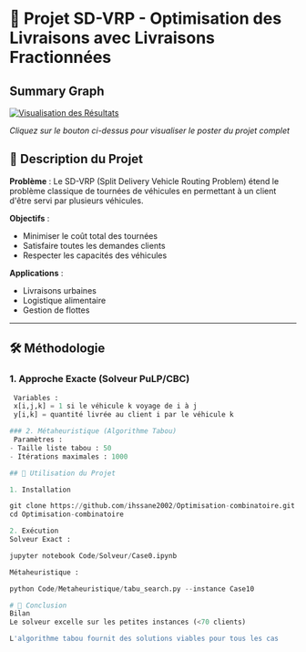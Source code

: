 # 🚛 Projet SD-VRP - Optimisation des Livraisons avec Livraisons Fractionnées
##  Summary Graph

[![Visualisation des Résultats](https://img.shields.io/badge/View-Summary_Graph-blue?style=for-the-badge&logo=adobe-acrobat-reader)](summary%20graph.pdf)

*Cliquez sur le bouton ci-dessus pour visualiser le poster du projet complet*


## 📌 Description du Projet
**Problème** : Le SD-VRP (Split Delivery Vehicle Routing Problem) étend le problème classique de tournées de véhicules en permettant à un client d'être servi par plusieurs véhicules.

**Objectifs** :
- Minimiser le coût total des tournées
- Satisfaire toutes les demandes clients
- Respecter les capacités des véhicules

**Applications** :
- Livraisons urbaines
- Logistique alimentaire
- Gestion de flottes

---
## 🛠️ Méthodologie
### 1. Approche Exacte (Solveur PuLP/CBC)
```python
 Variables :
 x[i,j,k] = 1 si le véhicule k voyage de i à j
 y[i,k] = quantité livrée au client i par le véhicule k

### 2. Métaheuristique (Algorithme Tabou)
 Paramètres :
- Taille liste tabou : 50
- Itérations maximales : 1000

## 🚀 Utilisation du Projet

1. Installation

git clone https://github.com/ihssane2002/Optimisation-combinatoire.git
cd Optimisation-combinatoire

2. Exécution
Solveur Exact :

jupyter notebook Code/Solveur/Case0.ipynb

Métaheuristique :

python Code/Metaheuristique/tabu_search.py --instance Case10

# 📄 Conclusion 
Bilan
Le solveur excelle sur les petites instances (<70 clients)

L'algorithme tabou fournit des solutions viables pour tous les cas
